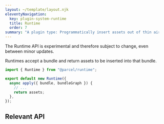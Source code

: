 ```yaml
---
layout: ~/template/layout.njk
eleventyNavigation:
  key: plugin-system-runtime
  title: Runtime
  order: 7
summary: "A plugin type: Programmatically insert assets out of thin air into bundles"
---
```


<warning>
The Runtime API is experimental and therefore subject to change, even between minor updates.
</warning>

Runtimes accept a bundle and return assets to be inserted into that bundle.

```js
import { Runtime } from "@parcel/runtime";

export default new Runtime({
  async apply({ bundle, bundleGraph }) {
    // ...
    return assets;
  },
});
```

## Relevant API

<include src="runtime.html"></include>
